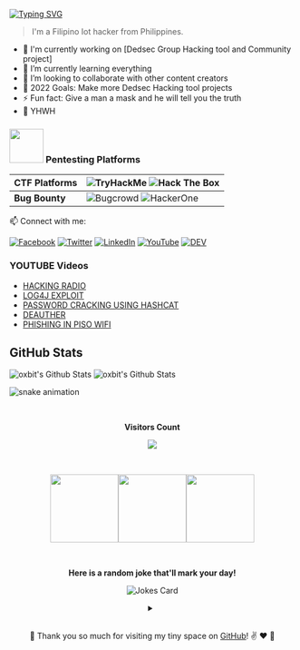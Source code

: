 [![Typing SVG](https://readme-typing-svg.herokuapp.com?color=DE37C1&vCenter=true&width=500&height=35&lines=+C:\User\0xbit>+whoami_;I'm+0xbit+from+philippines+)](http://in.milind.live)
> I'm a Filipino Iot hacker from Philippines.

- 🔭 I'm currently working on [Dedsec Group Hacking tool and Community project]
- 🌱 I’m currently learning everything  
- 👯 I’m looking to collaborate with other content creators
- 🥅 2022 Goals: Make more Dedsec Hacking tool projects
- ⚡ Fun fact: Give a man a mask and he will tell you the truth
- 🙏 YHWH

### <img src="https://www.transparentpng.com/thumb/anonymous-mask/guy-fawkes-mask-pictures-10.png" width="60px"> Pentesting Platforms
| **CTF Platforms** | ![TryHackMe](https://img.shields.io/static/v1?style=for-the-badge&message=TryHackMe&color=212C42&logo=TryHackMe&logoColor=FFFFFF&label=) ![Hack The Box](https://img.shields.io/static/v1?style=for-the-badge&message=Hack+The+Box&color=222222&logo=Hack+The+Box&logoColor=9FEF00&label=) | 
:--- | :---
| **Bug Bounty** | ![Bugcrowd](https://img.shields.io/static/v1?style=for-the-badge&message=Bugcrowd&color=F26822&logo=Bugcrowd&logoColor=FFFFFF&label=) ![HackerOne](https://img.shields.io/static/v1?style=for-the-badge&message=HackerOne&color=494649&logo=HackerOne&logoColor=FFFFFF&label=) |

📫 Connect with me:

[![Facebook](https://img.shields.io/badge/facebook-%231877F2.svg?&style=for-the-badge&logo=facebook&logoColor=white)](https://www.facebook.com/0xbitx/) [![Twitter](https://img.shields.io/badge/twitter-%231DA1F2.svg?&style=for-the-badge&logo=twitter&logoColor=white)](https://twitter.com/0xbit1) [![LinkedIn](https://img.shields.io/badge/linkedin-%230077B5.svg?&style=for-the-badge&logo=linkedin&logoColor=white)](https://www.linkedin.com/in/0xbitx/) [![YouTube](https://img.shields.io/badge/youtube-%23FF0000.svg?&style=for-the-badge&logo=youtube&logoColor=white)](https://youtube.com/channel/UCVrDl5VoN_ZLN74ueHe2iPA) [![DEV](https://img.shields.io/badge/DEV-%23000000.svg?&style=for-the-badge&logo=dev.to&logoColor=white)](https://dev.t/0xbitx) 


### YOUTUBE Videos

<!-- YOUTUBE:START -->
- [HACKING RADIO](https://www.youtube.com/watch?v=HEN9XuCs1cU)
- [LOG4J EXPLOIT](https://www.youtube.com/watch?v=3EGT-TDmGmE&t=32s)
- [PASSWORD CRACKING USING HASHCAT](https://www.youtube.com/watch?v=E4D3WwSJne0)
- [DEAUTHER](https://www.youtube.com/watch?v=Set6ko6IEeY&t=3s)
- [PHISHING IN PISO WIFI](https://www.youtube.com/watch?v=2oazcgd1zGs)
<!-- YOUTUBE:END -->


## GitHub Stats
<!--
<a href="https://github.com/0xbitx/google-it-support">
<img align="center" src="https://github-readme-stats.vercel.app/api/pin/?username=0xbitx&repo=google-it-support&title_color=ffffff&text_color=c9cacc&icon_color=2bbc8a&bg_color=141321" />
</a>
<a href="https://github.com/0xbitx/google-it-automation">
  <img align="center" src="https://github-readme-stats.vercel.app/api/pin/?username=0xbitx&repo=google-it-automation&title_color=ffffff&text_color=c9cacc&icon_color=2bbc8a&bg_color=141321" />
</a><br>-->
![oxbit's Github Stats](https://github-readme-stats.vercel.app/api/top-langs?username=0xbitx&show_icons=true&theme=radical)
![oxbit's Github Stats](https://github-readme-stats.vercel.app/api?username=0xbitx&show_icons=true&theme=radical)


![snake animation](https://github.com/thatbeautifuldream/thatbeautifuldream/blob/output/github-contribution-grid-snake.svg)

<div align="center">
<br><p align="centre"><b>Visitors Count</b></p>  
<p align="center"><img align="center" src="https://profile-counter.glitch.me/{0xbitx}/count.svg" /></p> 
<br></div>
<p align="center">
<img align="" height='120px' src="https://github.com/aryashah2k/aryashah2k/blob/main/assets/Geometric%20White.gif" /><img align="" height='120px' src="https://raw.githubusercontent.com/rodrigograca31/rodrigograca31/master/matrix.svg" /><img align="" height='120px' src="https://github.com/aryashah2k/aryashah2k/blob/main/assets/Geometric%20White.gif" /></p>

<div align="center"><br><p align="centre"><b> Here is a random joke that'll mark your day!</b></p> 
 
 ![Jokes Card](https://readme-jokes.vercel.app/api)<details>
 
 <summary align="center"> </samp></summary>
 <p align ="centre"> Refresh page to load New joke</p>
 </details><br>

  :hugs: Thank you so much for visiting my tiny space on [GitHub](https://github.com/0xbitx)! :v: :heart: 💬
 </div>

